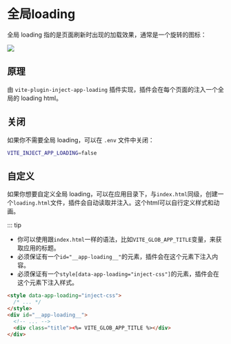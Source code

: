 # 全局loading

全局 loading 指的是页面刷新时出现的加载效果，通常是一个旋转的图标：

![](/guide/loading.png)

## 原理

由 `vite-plugin-inject-app-loading` 插件实现，插件会在每个页面的注入一个全局的 loading html。

## 关闭

如果你不需要全局 loading，可以在 `.env` 文件中关闭：

```bash
VITE_INJECT_APP_LOADING=false
```

## 自定义

如果你想要自定义全局 loading，可以在应用目录下，与`index.html`同级，创建一个`loading.html`文件，插件会自动读取并注入。这个html可以自行定义样式和动画。

::: tip

- 你可以使用跟`index.html`一样的语法，比如`VITE_GLOB_APP_TITLE`变量，来获取应用的标题。
- 必须保证有一个`id="__app-loading__"`的元素，插件会在这个元素下注入内容。
- 必须保证有一个`style[data-app-loading="inject-css"]`的元素，插件会在这个元素下注入样式。

```html
<style data-app-loading="inject-css">
  /* ... */
</style>
<div id="__app-loading__">
  <!-- ... -->
  <div class="title"><%= VITE_GLOB_APP_TITLE %></div>
</div>
```
